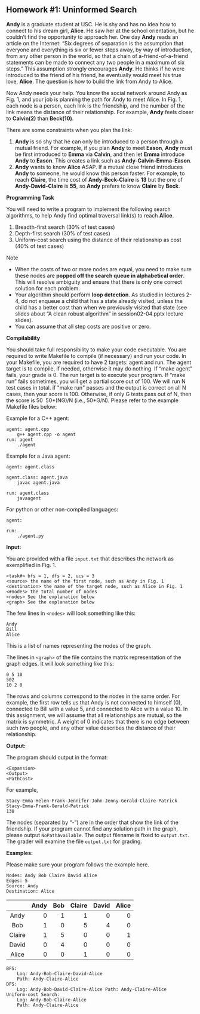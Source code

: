 ## Homework #1: Uninformed Search

**Andy** is a graduate student at USC. He is shy and has no idea how to connect to his dream girl, **Alice**. He saw her at the school orientation, but he couldn’t find the opportunity to approach her. One day **Andy** reads an article on the Internet: “Six degrees of separation is the assumption that everyone and everything is six or fewer steps away, by way of introduction, from any other person in the world, so that a chain of a-friend-of-a-friend statements can be made to connect any two people in a maximum of six steps.” This assumption strongly encourages **Andy**. He thinks if he were introduced to the friend of his friend, he eventually would meet his true love, **Alice**. The question is how to build the link from Andy to Alice.

Now Andy needs your help. You know the social network around Andy as Fig. 1, and your job is planning the path for Andy to meet Alice. In Fig. 1, each node is a person, each link is the friendship, and the number of the link means the distance of their relationship. For example, **Andy** feels closer to **Calvin(2)** than **Beck(10)**.

There are some constraints when you plan the link:

1. **Andy** is so shy that he can only be introduced to a person through a mutual friend. For example, if you plan **Andy** to meet **Eason**, **Andy** must be first introduced to **Emma** via **Calvin**, and then let **Emma** introduce **Andy** to **Eason**. This creates a link such as **Andy-Calvin-Emma-Eason**.
2. **Andy** wants to know **Alice** ASAP. If a mutual close friend introduces **Andy** to someone, he would know this person faster. For example, to reach **Claire**, the time cost of **Andy-Beck-Claire** is **13** but the one of **Andy-David-Claire** is **55**, so **Andy** prefers to know **Claire** by **Beck**.

**Programming Task**

You will need to write a program to implement the following search algorithms, to help Andy find optimal traversal link(s) to reach **Alice**.

1. Breadth-first search (30% of test cases)
2. Depth-first search (30% of test cases)
3. Uniform-cost search using the distance of their relationship as cost (40% of test cases)

Note

* When the costs of two or more nodes are equal, you need to make sure these nodes are **popped off the search queue in alphabetical order**. This will resolve ambiguity and ensure that there is only one correct solution for each problem.
* Your algorithm should perform **loop detection**. As studied in lectures 2-4, do not enqueue a child that has a state already visited, unless the child has a better cost than when we previously visited that state (see slides about “A clean robust algorithm” in session02-04.pptx lecture slides).
* You can assume that all step costs are positive or zero.

**Compilability**

You should take full responsibility to make your code executable. You are required to write Makefile to compile (if necessary) and run your code. In your Makefile, you are required to have 2 targets: agent and run. The agent target is to compile, if needed, otherwise it may do nothing. If “make agent” fails, your grade is 0. The run target is to execute your program. If “make run” fails sometimes, you will get a partial score out of 100. We will run N test cases in total. if "make run" passes and the output is correct on all N cases, then your score is 100. Otherwise, if only G tests pass out of N, then the score is 50 ­ 50*(N­G)/N (i.e., 50*G/N). Please refer to the example Makefile files below:

Example for a C++ agent:
```
agent: agent.cpp
    g++ agent.cpp -o agent
run: agent
    ./agent
```

Example for a Java agent:
```
agent: agent.class

agent.class: agent.java
    javac agent.java

run: agent.class
    javaagent
```

For python or other non-compiled languages:
```
agent:

run:
    ./agent.py
```

**Input:**

You are provided with a file `input.txt` that describes the network as exemplified in Fig. 1.

```
<task#> bfs = 1, dfs = 2, ucs = 3
<source> the name of the first node, such as Andy in Fig. 1 <destination> the name of the target node, such as Alice in Fig. 1 <#nodes> the total number of nodes
<nodes> See the explanation below
<graph> See the explanation below
```

The few lines in `<nodes>` will look something like this:

```
Andy
Bill
Alice
```

This is a list of names representing the nodes of the graph.

The lines in `<graph>` of the file contains the matrix representation of the graph edges. It will look something like this:

```
0 5 10
502
10 2 0
```

The rows and columns correspond to the nodes in the same order. For example, the first row tells us that Andy is not connected to himself (0), connected to Bill with a value 5, and connected to Alice with a value 10. In this assignment, we will assume that all relationships are mutual, so the matrix is symmetric. A weight of 0 indicates that there is no edge between such two people, and any other value describes the distance of their relationship.

**Output:**

The program should output in the format:

```
<Expansion>
<Output>
<PathCost>
```

For example,

```
Stacy-Emma-Helen-Frank-Jennifer-John-Jenny-Gerald-Claire-Patrick
Stacy-Emma-Frank-Gerald-Patrick
130
```


The nodes (separated by “-”) are in the order that show the link of the friendship. If your program cannot find any solution path in the graph, please output `NoPathAvailable`. The output filename is fixed to `output.txt`. The grader will examine the file `output.txt` for grading.

**Examples:**

Please make sure your program follows the example here.

```
Nodes: Andy Bob Claire David Alice
Edges: 5
Source: Andy
Destination: Alice
```

|        | Andy | Bob | Claire | David | Alice |
|:------:|-----:|----:|-------:|------:|------:|
| Andy   | 0    | 1   | 1      | 0     | 0     |
| Bob    | 1    | 0   | 5      | 4     | 0     |
| Claire | 1    | 5   | 0      | 0     | 1     |
| David  | 0    | 4   | 0      | 0     | 0     |
| Alice  | 0    | 0   | 1      | 0     | 0     |

```
BFS:
    Log: Andy-Bob-Claire-David-Alice
    Path: Andy-Claire-Alice
DFS:
    Log: Andy-Bob-David-Claire-Alice Path: Andy-Claire-Alice
Uniform-cost Search:
    Log: Andy-Bob-Claire-Alice
    Path: Andy-Claire-Alice
```
